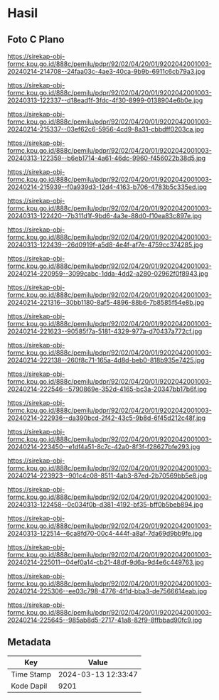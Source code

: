 # Hasil

## Foto C Plano

https://sirekap-obj-formc.kpu.go.id/888c/pemilu/pdpr/92/02/04/20/01/9202042001003-20240214-214708--24faa03c-4ae3-40ca-9b9b-6911c6cb79a3.jpg

https://sirekap-obj-formc.kpu.go.id/888c/pemilu/pdpr/92/02/04/20/01/9202042001003-20240313-122337--d18ead1f-3fdc-4f30-8999-0138904e6b0e.jpg

https://sirekap-obj-formc.kpu.go.id/888c/pemilu/pdpr/92/02/04/20/01/9202042001003-20240214-215337--03ef62c6-5956-4cd9-8a31-cbbdff0203ca.jpg

https://sirekap-obj-formc.kpu.go.id/888c/pemilu/pdpr/92/02/04/20/01/9202042001003-20240313-122359--b6eb1714-4a61-46dc-9960-f456022b38d5.jpg

https://sirekap-obj-formc.kpu.go.id/888c/pemilu/pdpr/92/02/04/20/01/9202042001003-20240214-215939--f0a939d3-12d4-4163-b706-4783b5c335ed.jpg

https://sirekap-obj-formc.kpu.go.id/888c/pemilu/pdpr/92/02/04/20/01/9202042001003-20240313-122420--7b311d1f-9bd6-4a3e-88d0-f10ea83c897e.jpg

https://sirekap-obj-formc.kpu.go.id/888c/pemilu/pdpr/92/02/04/20/01/9202042001003-20240313-122439--26d0919f-a5d8-4e4f-af7e-4759cc374285.jpg

https://sirekap-obj-formc.kpu.go.id/888c/pemilu/pdpr/92/02/04/20/01/9202042001003-20240214-220959--3099cabc-1dda-4dd2-a280-02962f0f8943.jpg

https://sirekap-obj-formc.kpu.go.id/888c/pemilu/pdpr/92/02/04/20/01/9202042001003-20240214-221316--30bb1180-8af5-4896-88b6-7b8585f54e8b.jpg

https://sirekap-obj-formc.kpu.go.id/888c/pemilu/pdpr/92/02/04/20/01/9202042001003-20240214-221623--90585f7a-5181-4329-977a-d70437a772cf.jpg

https://sirekap-obj-formc.kpu.go.id/888c/pemilu/pdpr/92/02/04/20/01/9202042001003-20240214-222138--260f8c71-165a-4d8d-beb0-818b935e7425.jpg

https://sirekap-obj-formc.kpu.go.id/888c/pemilu/pdpr/92/02/04/20/01/9202042001003-20240214-222546--5790869e-352d-4165-bc3a-20347bb17b6f.jpg

https://sirekap-obj-formc.kpu.go.id/888c/pemilu/pdpr/92/02/04/20/01/9202042001003-20240214-222936--da390bcd-2f42-43c5-9b8d-6f45d212c48f.jpg

https://sirekap-obj-formc.kpu.go.id/888c/pemilu/pdpr/92/02/04/20/01/9202042001003-20240214-223450--e1df4a51-8c7c-42a0-8f3f-f28627bfe293.jpg

https://sirekap-obj-formc.kpu.go.id/888c/pemilu/pdpr/92/02/04/20/01/9202042001003-20240214-223923--901c4c08-8511-4ab3-87ed-2b70569bb5e8.jpg

https://sirekap-obj-formc.kpu.go.id/888c/pemilu/pdpr/92/02/04/20/01/9202042001003-20240313-122458--0c034f0b-d381-4192-bf35-bff0b5beb894.jpg

https://sirekap-obj-formc.kpu.go.id/888c/pemilu/pdpr/92/02/04/20/01/9202042001003-20240313-122514--6ca8fd70-00c4-444f-a8af-7da69d9bb9fe.jpg

https://sirekap-obj-formc.kpu.go.id/888c/pemilu/pdpr/92/02/04/20/01/9202042001003-20240214-225011--04ef0a14-cb21-48df-9d6a-9d4e6c449763.jpg

https://sirekap-obj-formc.kpu.go.id/888c/pemilu/pdpr/92/02/04/20/01/9202042001003-20240214-225306--ee03c798-4776-4f1d-bba3-de7566614eab.jpg

https://sirekap-obj-formc.kpu.go.id/888c/pemilu/pdpr/92/02/04/20/01/9202042001003-20240214-225645--985ab8d5-2717-41a8-82f9-8ffbbad90fc9.jpg


## Metadata

| Key        | Value               |
| ---------- | ------------------- |
| Time Stamp | 2024-03-13 12:33:47 |
| Kode Dapil | 9201                |



